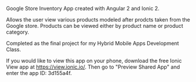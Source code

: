 Google Store Inventory App created with Angular 2 and Ionic 2.

Allows the user view various products modeled after prodcts taken from the Google store. Products can be viewed either by product name or product category.

Completed as the final project for my Hybrid Mobile Apps Development Class.

If you would like to view this app on your phone, download the free Ionic View app at https://view.ionic.io/. Then go to "Preview Shared App" and enter the app ID: 3d155a4f.
